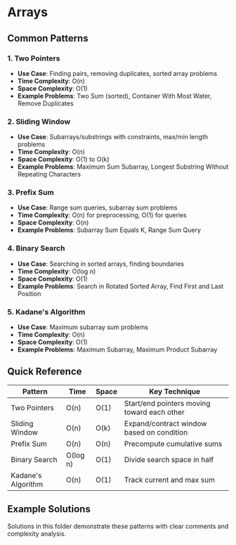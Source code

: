 # Arrays

## Common Patterns

### 1. Two Pointers
- **Use Case**: Finding pairs, removing duplicates, sorted array problems
- **Time Complexity**: O(n)
- **Space Complexity**: O(1)
- **Example Problems**: Two Sum (sorted), Container With Most Water, Remove Duplicates

### 2. Sliding Window
- **Use Case**: Subarrays/substrings with constraints, max/min length problems
- **Time Complexity**: O(n)
- **Space Complexity**: O(1) to O(k)
- **Example Problems**: Maximum Sum Subarray, Longest Substring Without Repeating Characters

### 3. Prefix Sum
- **Use Case**: Range sum queries, subarray sum problems
- **Time Complexity**: O(n) for preprocessing, O(1) for queries
- **Space Complexity**: O(n)
- **Example Problems**: Subarray Sum Equals K, Range Sum Query

### 4. Binary Search
- **Use Case**: Searching in sorted arrays, finding boundaries
- **Time Complexity**: O(log n)
- **Space Complexity**: O(1)
- **Example Problems**: Search in Rotated Sorted Array, Find First and Last Position

### 5. Kadane's Algorithm
- **Use Case**: Maximum subarray sum problems
- **Time Complexity**: O(n)
- **Space Complexity**: O(1)
- **Example Problems**: Maximum Subarray, Maximum Product Subarray

## Quick Reference

| Pattern | Time | Space | Key Technique |
|---------|------|-------|---------------|
| Two Pointers | O(n) | O(1) | Start/end pointers moving toward each other |
| Sliding Window | O(n) | O(k) | Expand/contract window based on condition |
| Prefix Sum | O(n) | O(n) | Precompute cumulative sums |
| Binary Search | O(log n) | O(1) | Divide search space in half |
| Kadane's Algorithm | O(n) | O(1) | Track current and max sum |

## Example Solutions

Solutions in this folder demonstrate these patterns with clear comments and complexity analysis.
